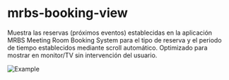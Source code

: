 # mrbs-booking-view

Muestra las reservas (próximos eventos) establecidas en la aplicación MRBS Meeting Room Booking System para el tipo de reserva y el periodo de tiempo establecidos mediante scroll automático. Optimizado para mostrar en monitor/TV sin intervención del usuario.

![Example](https://github.com/n7rc/mrbs-booking-type-view/blob/master/example/example.png)
